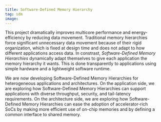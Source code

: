 ```yaml
---
title: Software-Defined Memory Hierarchy
tag: sdm
image:
---
```


This project dramatically improves multicore performance and energy-efficiency by reducing data movement.
Traditional memory hierarchies force significant unnecessary data movement because of their rigid organization,
which is fixed at design time and does not adapt to how different applications access data.
In constrast, *Software-Defined Memory Hierarchies* dynamically adapt themselves to give each application the memory hierarchy it wants.
This is done transparently to applications using simple hardware and a lightweight software runtime.

We are now developing Software-Defined Memory Hierarchies for heterogeneous applications and architectures.
On the application side, we are exploring how Software-Defined Memory Hierarchies can support applications with diverse throughput, security, and tail-latency requirements.
On the architecture side, we are exploring how Software-Defined Memory Hierarchies can ease the adoption of accelerator-rich SoCs by making more efficient use of on-chip memories and by defining a common interface to shared memory.
